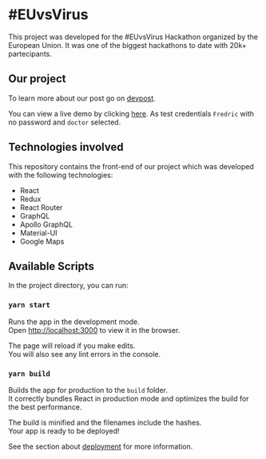 # #EUvsVirus
This project was developed for the #EUvsVirus Hackathon organized by the European Union. It was one of the biggest hackathons to date with 20k+ partecipants.

## Our project

To learn more about our post go on [devpost](https://devpost.com/software/antivirus).  

You can view a live demo by clicking [here](https://riccardobusetti.github.io/anti-virus-frontend/). As test credentials ``Fredric`` with no password and ``doctor`` selected.

## Technologies involved

This repository contains the front-end of our project which was developed with the following technologies:
* React
* Redux
* React Router
* GraphQL
* Apollo GraphQL
* Material-UI
* Google Maps

## Available Scripts

In the project directory, you can run:

### `yarn start`

Runs the app in the development mode.<br />
Open [http://localhost:3000](http://localhost:3000) to view it in the browser.

The page will reload if you make edits.<br />
You will also see any lint errors in the console.

### `yarn build`

Builds the app for production to the `build` folder.<br />
It correctly bundles React in production mode and optimizes the build for the best performance.

The build is minified and the filenames include the hashes.<br />
Your app is ready to be deployed!

See the section about [deployment](https://facebook.github.io/create-react-app/docs/deployment) for more information.